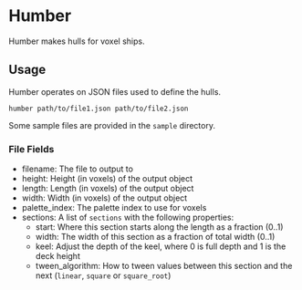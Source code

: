 # Humber

Humber makes hulls for voxel ships.

## Usage

Humber operates on JSON files used to define the hulls.

`humber path/to/file1.json path/to/file2.json`

Some sample files are provided in the `sample` directory.

### File Fields

* filename: The file to output to
* height: Height (in voxels) of the output object
* length: Length (in voxels) of the output object
* width: Width (in voxels) of the output object
* palette_index: The palette index to use for voxels
* sections: A list of `sections` with the following properties:
  * start: Where this section starts along the length as a fraction (0..1)
  * width: The width of this section as a fraction of total width (0..1)
  * keel: Adjust the depth of the keel, where 0 is full depth and 1 is the deck height
  * tween_algorithm: How to tween values between this section and the next (`linear`, `square` or `square_root`)
